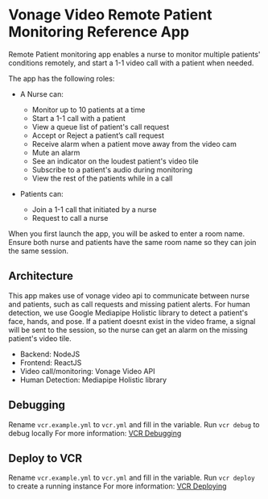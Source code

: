 # Vonage Video Remote Patient Monitoring Reference App

Remote Patient monitoring app enables a nurse to monitor multiple patients' conditions remotely, and start a 1-1 video call with a patient when needed.

The app has the following roles:
- A Nurse can:
  - Monitor up to 10 patients at a time
  - Start a 1-1 call with a patient
  - View a queue list of patient's call request 
  - Accept or Reject a patient’s call request
  - Receive alarm when a patient move away from the video cam
  - Mute an alarm
  - See an indicator on the loudest patient's video tile
  - Subscribe to a patient's audio during monitoring
  - View the rest of the patients while in a call
  
- Patients can:
  - Join a 1-1 call that initiated by a nurse
  - Request to call a nurse

When you first launch the app, you will be asked to enter a room name. Ensure both nurse and patients have the same room name so they can join the same session.

## Architecture
This app makes use of vonage video api to communicate between nurse and patients, such as call requests and missing patient alerts. 
For human detection, we use Google Mediapipe Holistic library to detect a patient's face, hands, and pose. If a patient doesnt exist in the video frame, a signal will be sent to the session, so the nurse can get an alarm on the missing patient's video tile.
  - Backend: NodeJS
  - Frontend: ReactJS
  - Video call/monitoring: Vonage Video API
  - Human Detection: Mediapipe Holistic library

## Debugging
Rename `vcr.example.yml` to `vcr.yml` and fill in the variable.
Run `vcr debug` to debug locally
For more information: [VCR Debugging](https://developer.vonage.com/en/vonage-cloud-runtime/getting-started/debugging?source=vonage-cloud-runtime)

## Deploy to VCR
Rename `vcr.example.yml` to `vcr.yml` and fill in the variable.
Run `vcr deploy` to create a running instance
For more information: [VCR Deploying](https://developer.vonage.com/en/vonage-cloud-runtime/getting-started/deploying?source=vonage-cloud-runtime)
